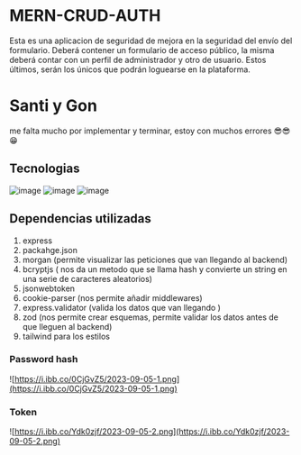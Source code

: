 # MERN-CRUD-AUTH
Esta es una aplicacion de seguridad de mejora en la seguridad del envío del formulario. Deberá contener un formulario de acceso público, la misma deberá contar con un perfil de administrador y otro de usuario. Estos últimos, serán los únicos que podrán loguearse en la plataforma. 

# Santi y Gon
me falta mucho por implementar y terminar, estoy con muchos errores 😎😎😁

## Tecnologias
![image](https://github.com/Erikalinares/MERN-CRUD-AUTH/assets/129747309/5d6a70b4-1cd4-4137-872d-a272a0b6c4c5) ![image](https://github.com/Erikalinares/MERN-CRUD-AUTH/assets/129747309/2904c118-9c2c-4257-9b8c-77142ef36225)   ![image](https://github.com/Erikalinares/MERN-CRUD-AUTH/assets/129747309/dddec072-222c-4439-8033-ddc55932af35)



  
## Dependencias utilizadas 
1. express
2. packahge.json
3. morgan (permite visualizar las peticiones que van llegando al backend)
4. bcryptjs ( nos da un metodo que se llama hash y convierte un string en una serie de caracteres aleatorios)
5. jsonwebtoken 
6. cookie-parser (nos permite añadir middlewares)
7. express.validator (valida los datos que van llegando )
8. zod (nos permite crear esquemas, permite validar los datos antes de que lleguen al backend)
9. tailwind para los estilos



### Password hash    
![https://i.ibb.co/0CjGvZ5/2023-09-05-1.png](https://i.ibb.co/0CjGvZ5/2023-09-05-1.png)

### Token
![https://i.ibb.co/Ydk0zjf/2023-09-05-2.png](https://i.ibb.co/Ydk0zjf/2023-09-05-2.png)


   


